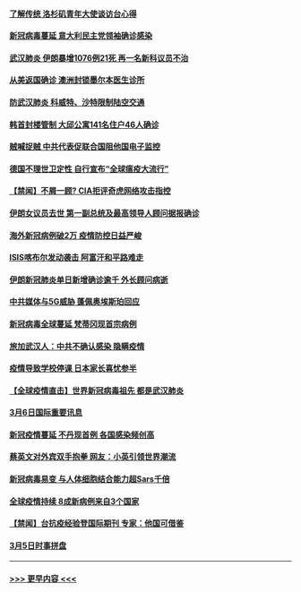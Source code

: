 #### [了解传统 洛杉矶青年大使谈访台心得](../pages/prog202/a102794378.md?t=03080431) 
#### [新冠病毒蔓延 意大利民主党领袖确诊感染](../pages/prog202/a102794368.md?t=03080431) 
#### [武汉肺炎 伊朗暴增1076例21死 再一名新科议员不治](../pages/prog202/a102794260.md?t=03080431) 
#### [从美返国确诊 澳洲封锁墨尔本医生诊所](../pages/prog202/a102794086.md?t=03080431) 
#### [防武汉肺炎 科威特、沙特限制陆空交通](../pages/prog202/a102793875.md?t=03080431) 
#### [韩首封楼管制 大邱公寓141名住户46人确诊](../pages/prog202/a102793841.md?t=03080431) 
#### [贼喊捉贼  中共代表促联合国阻他国电子监控](../pages/prog202/a102793638.md?t=03080431) 
#### [德国不理世卫定性 自行宣布“全球瘟疫大流行”](../pages/prog202/a102793673.md?t=03080431) 
#### [【禁闻】不屑一顾? CIA拒评奇虎网络攻击指控](../pages/prog202/a102793736.md?t=03080431) 
#### [伊朗女议员去世 第一副总统及最高领导人顾问据报确诊](../pages/prog202/a102793591.md?t=03080431) 
#### [海外新冠病例破2万 疫情防控日益严峻](../pages/prog202/a102793661.md?t=03080431) 
#### [ISIS喀布尔发动袭击 阿富汗和平路难走](../pages/prog202/a102793659.md?t=03080431) 
#### [伊朗新冠肺炎单日新增确诊逾千 外长顾问病逝](../pages/prog202/a102793574.md?t=03080431) 
#### [中共媒体与5G威胁 蓬佩奥埃斯珀回应](../pages/prog202/a102793514.md?t=03080431) 
#### [新冠病毒全球蔓延 梵蒂冈现首宗病例](../pages/prog202/a102793500.md?t=03080431) 
#### [旅加武汉人：中共不确认感染 隐瞒疫情](../pages/prog202/a102793446.md?t=03080431) 
#### [疫情导致学校停课 日本家长喜忧参半](../pages/prog202/a102793448.md?t=03080431) 
#### [【全球疫情直击】世界新冠病毒祖先 都是武汉肺炎](../pages/prog202/a102793272.md?t=03080431) 
#### [3月6日国际重要讯息](../pages/prog202/a102793252.md?t=03080431) 
#### [新冠疫情蔓延 不丹现首例 各国感染频创高](../pages/prog202/a102793120.md?t=03080431) 
#### [蔡英文对外宾双手抱拳 网友：小英引领世界潮流](../pages/prog202/a102793003.md?t=03080431) 
#### [新冠病毒易变 与人体细胞结合能力超Sars千倍](../pages/prog202/a102792974.md?t=03080431) 
#### [全球疫情持续 8成新病例来自3个国家](../pages/prog202/a102792857.md?t=03080431) 
#### [【禁闻】台抗疫经验登国际期刊 专家：他国可借鉴](../pages/prog202/a102792813.md?t=03080431) 
#### [3月5日时事拼盘](../pages/prog202/a102792802.md?t=03080431) 

----
#### [ >>> 更早内容 <<< ](../indexes/prog202-earlier.md)
